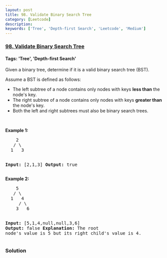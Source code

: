 ```yaml
---
layout: post
title: 98. Validate Binary Search Tree
category: [Leetcode]
description: 
keywords: ['Tree', 'Depth-first Search', 'Leetcode', 'Medium']
---
```

### [98. Validate Binary Search Tree](https://leetcode.com/problems/validate-binary-search-tree)

#### Tags: 'Tree', 'Depth-first Search'

<div class="content__u3I1 question-content__JfgR"><div><p>Given a binary tree, determine if it is a valid binary search tree (BST).</p>
<p>Assume a BST is defined as follows:</p>
<ul>
<li>The left subtree of a node contains only nodes with keys <strong>less than</strong> the node's key.</li>
<li>The right subtree of a node contains only nodes with keys <strong>greater than</strong> the node's key.</li>
<li>Both the left and right subtrees must also be binary search trees.</li>
</ul>
<p> </p>
<p><strong>Example 1:</strong></p>
<pre>    2
   / \
  1   3

<strong>Input:</strong> [2,1,3]
<strong>Output:</strong> true
</pre>
<p><strong>Example 2:</strong></p>
<pre>    5
   / \
  1   4
     / \
    3   6

<strong>Input:</strong> [5,1,4,null,null,3,6]
<strong>Output:</strong> false
<strong>Explanation:</strong> The root node's value is 5 but its right child's value is 4.
</pre>
</div></div>

### Solution
